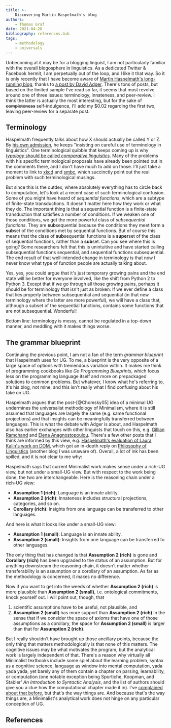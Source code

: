 ```yaml
---
title: >-
    Discovering Martin Haspelmath's blog
authors:
    - Thomas Graf
date: 2021-04-28
bibliography: references.bib
tags:
    - methodology
    - universals
---
```


<!-- START_SUMMARY_BLOCK -->
Unbecoming at it may be for a blogging linguist, I am not particularly familiar with the overall blogosphere in linguistics.
As a dedicated Twitter & Facebook hermit, I am perpetually out of the loop, and I like it that way.
So it is only recently that I have become aware of [Martin Haspelmath's long-running blog](https://dlc.hypotheses.org/), thanks to [a post by David Adger](https://davidadger.org/2021/04/08/are-generative-grammarians-abandoning-innateness/).
There's tons of posts, but based on the limited sample I've read so far, it seems that most revolve around one of three issues: terminology, innateness, and peer-review.
I think the latter is actually the most interesting, but for the sake of ~~completeness~~ self-indulgence, I'll add my \$0.02 regarding the first two, leaving peer-review for a separate post.
<!-- END_SUMMARY_BLOCK -->


## Terminology

Haspelmath frequently talks about how X should actually be called Y or Z.
By [his own admission](https://dlc.hypotheses.org/989), he keeps "insisting on careful use of terminology in linguistics".
One terminological quibble that keeps coming up is why [*typology* should be called *comparative linguistics*](https://dlc.hypotheses.org/1915).
Many of the problems with his specific terminological proposals have already been pointed out in the comments there, and I don't have much to add on those.
I'll just take a moment to link to [xkcd](https://xkcd.com/927/) and [smbc](https://www.smbc-comics.com/comic/definition), which succinctly point out the real problem with such terminological musings.

But since this is the outdex, where absolutely everything has to circle back to computation, let's look at a recent case of such terminological confusion.
Some of you might have heard of *sequential functions*, which are a subtype of finite-state transductions.
It doesn't matter here how they work or what they do.
The important thing is that a sequential function is a finite-state transduction that satisfies a number of conditions.
If we weaken one of those conditions, we get the more powerful class of *subsequential functions*.
They are **sub**sequential because the conditions they meet form a **sub**set of the conditions met by sequential functions.
But of course this means that the class of **sub**sequential functions is a **super**set of the class of sequential functions, rather than a **sub**set.
Can you see where this is going?
Some researchers felt that this is unintuitive and have started calling subsequential functions sequential, and sequential functions subsequential.
The end result of that well-intended change in terminology is that now I never know what type of function people are actually talking about.

Yes, yes, you could argue that it's just temporary growing pains and the end state will be better for everyone involved, like the shift from Python 2 to Python 3.
Except that if we go through all those growing pains, perhaps it should be for terminology that isn't just as broken:
If we ever define a class that lies properly between subsequential and sequential (in that new terminology where the latter are more powerful), we will have a class that, although a subset of the sequential functions, contains some functions that are not subsequential.
Wonderful!

Bottom line: terminology is messy, cannot be regulated in a top-down manner, and meddling with it makes things worse.


## The grammar blueprint

Continuing the previous point, I am not a fan of the term *grammar blueprint* that Haspelmath uses for UG.
To me, a blueprint is the very opposite of a large space of options with tremendous variation within.
It makes me think of programming cookbooks like *Go Programming Blueprints*, which focus less on the programming language itself and more on prepackaged solutions to common problems.
But whatever, I know what he's referring to, it's his blog, not mine, and this isn't really what I find confusing about his take on UG.

Haspelmath argues that the post-[@Chomsky05] idea of a minimal UG undermines the universalist methodology of Minimalism, where it is still assumed that languages are largely the same (e.g. same functional projections) and that insights can be meaningfully transferred between languages.
This is what the debate with Adger is about, and Haspelmath also has earlier exchanges with other linguists that touch on this, e.g. [Gillian Ramchand](https://dlc.hypotheses.org/1811) and [Elena Anagnostopoulou](https://dlc.hypotheses.org/2205).
There's a few other posts that I think are informed by this view, e.g. [Haspelmath's evaluation of Laura Kalin's work on DOM](https://dlc.hypotheses.org/1496), which got an in-depth reply on [Philosophy of Linguistics](https://philosophyoflinguistics618680050.wordpress.com/2018/11/06/what-means-understanding-differential-object-marking-a-reply-to-haspelmath/) (another blog I was unaware of).
Overall, a lot of ink has been spilled, and it is not clear to me why:

Haspelmath says that current Minimalist work makes sense under a rich-UG view, but not under a small-UG view.
But with respect to the work being done, the two are interchangeable.
Here is the reasoning chain under a rich-UG view:

- **Assumption 1 (rich)**: Language is an innate ability.
- **Assumption 2 (rich)**: Innateness includes structural projections, categories, and so on.
- **Corollary (rich)**: Insights from one language can be transferred to other languages.

And here is what it looks like under a small-UG view:

- **Assumption 1 (small)**: Language is an innate ability.
- **Assumption 2 (small)**: Insights from one language can be transferred to other languages.

The only thing that has changed is that **Assumption 2 (rich)** is gone and **Corollary (rich)** has been upgraded to the status of an assumption.
But for anything downstream the reasoning chain, it doesn't matter whether transferability is an assumption or a corollary of an assumption.
As far as the methodology is concerned, it makes no difference.

Now if you want to get into the weeds of whether **Assumption 2 (rich)** is more plausible than **Assumption 2 (small)**, i.e. ontological commitments, knock yourself out.
I will point out, though, that

1. scientific assumptions have to be useful, not plausible, and
1. **Assumption 2 (small)** has more support than **Assumption 2 (rich)** in the sense that if we consider the space of axioms that have one of those assumptions as a corollary, the space for **Assumption 2 (small)** is larger than that for **Assumption 2 (rich)**.

But I really shouldn't have brought up those ancillary points, because the only thing that matters methodologically is that none of this matters.
The cognitive issues may be what motivates the program, but the analytical work is largely independent of that.
There's a reason why virtually all Minimalist textbooks include some spiel about the learning problem, syntax as a cognitive science, language as window into mental computation, yada yada yada, yet barely any of them contain a chapter on parsing, learnability, or computation (one notable exception being Sportiche, Koopman, and Stabler' *An Introduction to Syntactic Analysis*, and the list of authors should give you a clue how the computational chapter made it in).
I've [complained about that before]({filename}2020-01-31_graf_modern_syntax_textbooks.md), but that's the way things are.
And because that's the way things are, a Minimalist's analytical work does not hinge on any particular conception of UG.


## References

